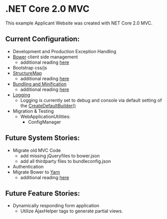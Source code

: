 # .NET Core 2.0 MVC 

This example Applicant Website was created with NET Core 2.0 MVC.  

## Current Configuration:
* Development and Production Exception Handling
* [Bower](http://weaintplastic.github.io/web-development-field-guide/Development/Frontend_Development/Setting_up_your_project/Setup_Dependency_Managers/Bower/Initialize_Bower_on_a_new_Project.html) client side management
  * additional reading [here](https://docs.microsoft.com/en-us/aspnet/core/client-side/bower)
* Bootstrap css/js
* [StructureMap](http://structuremap.github.io/)
  * additional reading [here](https://tech.io/playgrounds/5099/using-structuremap-with-asp-net-core)
* [Bundling and Minification](https://docs.microsoft.com/en-us/aspnet/core/client-side/bundling-and-minification?tabs=visual-studio%2Caspnetcore2x)
  * additional reading [here](http://rion.io/2016/07/18/bundling-and-minifying-in-asp-net-core-applications/)
* [Logging](https://docs.microsoft.com/en-us/aspnet/core/fundamentals/logging/?tabs=aspnetcore2x)
  * Logging is currently set to debug and console via default setting of the [CreateDefaultBuilder()](https://docs.microsoft.com/en-us/dotnet/api/microsoft.aspnetcore.webhost.createdefaultbuilder?view=aspnetcore-2.0)
* Migration & Testing
  * WebApplicationUtilities:
    * ConfigManager

## Future System Stories:
* Migrate old MVC Code 
  * add missing jQueryfiles to bower.json
  * add all thirdparty files to bundleconfig.json
* Authentication
* Migrate Bower to [Yarn](https://bower.io/blog/2017/how-to-migrate-away-from-bower/)
  * additional reading [here](https://blogs.taiga.nl/martijn/2017/08/02/building-the-minimal-asp-net-core-app-with-webpack-and-npm/#step0)


## Future Feature Stories:
* Dynamically responding form application 
  * Utilize AjaxHelper tags to generate partial views.  